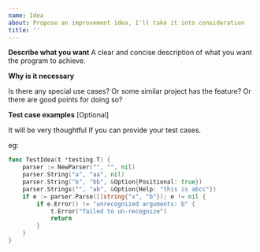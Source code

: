 ```yaml
---
name: Idea
about: Propose an improvement idea, I'll take it into consideration
title: ''
---
```


**Describe what you want**
A clear and concise description of what you want the program to achieve.

**Why is it necessary**

Is there any special use cases? Or some similar project has the feature? Or there are good points for doing so?

**Test case examples** [Optional]

It will be very thoughtful If you can provide your test cases.

eg:

```go
func TestIdea(t *testing.T) {
	parser := NewParser("", "", nil)
	parser.String("a", "aa", nil)
	parser.String("b", "bb", &Option{Positional: true})
	parser.Strings("", "ab", &Option{Help: "this is abcc"})
	if e := parser.Parse([]string{"x", "b"}); e != nil {
		if e.Error() != "unrecognized arguments: b" {
			t.Error("failed to un-recognize")
			return
		}
	}
}
```

